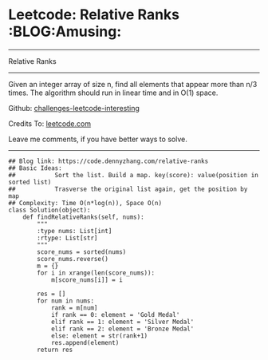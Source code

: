 # Leetcode: Relative Ranks     :BLOG:Amusing:


---

Relative Ranks  

---

Given an integer array of size n, find all elements that appear more than n/3 times. The algorithm should run in linear time and in O(1) space.  

Github: [challenges-leetcode-interesting](https://github.com/DennyZhang/challenges-leetcode-interesting/tree/master/relative-ranks)  

Credits To: [leetcode.com](https://leetcode.com/problems/relative-ranks/description/)  

Leave me comments, if you have better ways to solve.  

---

    ## Blog link: https://code.dennyzhang.com/relative-ranks
    ## Basic Ideas:
    ##           Sort the list. Build a map. key(score): value(position in sorted list)
    ##           Trasverse the original list again, get the position by map
    ## Complexity: Time O(n*log(n)), Space O(n)
    class Solution(object):
        def findRelativeRanks(self, nums):
            """
            :type nums: List[int]
            :rtype: List[str]
            """
            score_nums = sorted(nums)
            score_nums.reverse()
            m = {}
            for i in xrange(len(score_nums)):
                m[score_nums[i]] = i
    
            res = []
            for num in nums:
                rank = m[num]
                if rank == 0: element = 'Gold Medal'
                elif rank == 1: element = 'Silver Medal'
                elif rank == 2: element = 'Bronze Medal'
                else: element = str(rank+1)
                res.append(element)
            return res
